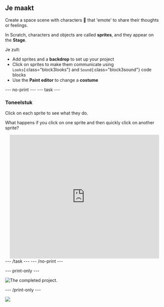 ## Je maakt

Create a space scene with characters 👾 that 'emote' to share their thoughts or feelings.

In Scratch, characters and objects are called **sprites**, and they appear on the **Stage**.

Je zult:

- Add sprites and a **backdrop** to set up your project
- Click on sprites to make them communicate using `Looks`{:class="block3looks"} and `Sound`{:class="block3sound"} code blocks
- Use the **Paint editor** to change a **costume**

\--- no-print ---
\--- task ---

### Toneelstuk

<div style="display: flex; flex-wrap: wrap">
<div style="flex-basis: 175px; flex-grow: 1">  
Click on each sprite to see what they do. 

What happens if you click on one sprite and then quickly click on another sprite?

</div>
<div class="scratch-preview" style="margin-left: 15px;">
  <iframe allowtransparency="true" width="485" height="402" src="https://scratch.mit.edu/projects/embed/485673032/?autostart=false" frameborder="0"></iframe>
</div>
</div>
--- /task ---
--- /no-print ---

\--- print-only ---

![The completed project.](images/showcase_static.png)

\--- /print-only ---

![](https://code.org/api/hour/begin_raspi_space.png)
